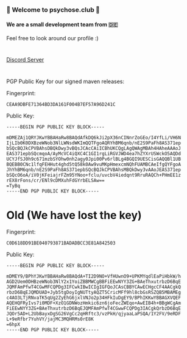 ### 💜 Welcome to psychose.club 💜
#### We are a small development team from 🇩🇪

Feel free to look around our profile :)
#
[Discord Server](https://discord.gg/CuexYTe4zx)
#
PGP Public Key for our signed maven releases:

Fingerprint:
```
CEAA9DBFE71364BD3DA161F004B7EF57A96D241C
```

Public Key:
```
-----BEGIN PGP PUBLIC KEY BLOCK-----

mDMEZAj1QRYJKwYBBAHaRw8BAQdAfkDQ6kJi2pX36nCINnrZoGEo/I4YfLi/VH6N
IjLIb0K0DXBzeWNob3NlLWNsdWKImQQTFgoAQRYhBM6qnb/nE2S9PaFh8AS371ep
bSQcBQJkCPVBAhsDBQkDwy3vBQsJCAcCAiICBhUKCQgLAgQWAgMBAh4HAheAAAoJ
EAS371epbSQcmqoA/AyMcVC4iQXC4C1GI1rgLiRGVJWD4ea7hZYXrUSWckO5AQDd
UCYJfSJ0h9c671mzbSYOhw0nh2agy0Jpi00Pv6rlBLg4BGQI9UESCisGAQQBl1UB
BQEBB0CNc1lfqFEHHut4ghd5tQ58k0Aw9vuMKpHmexcmNQhFUAMBCAeIfgQYFgoA
JhYhBM6qnb/nE2S9PaFh8AS371epbSQcBQJkCPVBAhsMBQkDwy3vAAoJEAS371ep
bSQcO6oA/iV0jKFeiajrFZm95YNoo+fclu/uvcbV4iedqnt9RruRAQCh+PHmEE1z
rEX8rFons/cr/ENl9cDMXuhFdGYrbELSAw==
=TyBq
-----END PGP PUBLIC KEY BLOCK-----
```

# Old (We have lost the key)

Fingerprint:
```
C0D618DD91BE040793871BADADBCC3E81A842503
```


Public Key:

```
-----BEGIN PGP PUBLIC KEY BLOCK-----

mDMEY9/BPhYJKwYBBAHaRw8BAQdA+TI2D9NO+VfHUwnO9+UPKMYqdlEaPiHbkW/h
AGD2Uem0DHBzeWNob3NlY2x1YoiZBBMWCgBBFiEEwNYY3ZG+BAeThxutrbzD6BqE
JQMFAmPfwT4CGwMFCQPDg3IFCwkIBwICIgIGFQoJCAsCBBYCAwECHgcCF4AACgkQ
rbzD6BqEJQMDUAD+Jyb5tgDoyIgNUTtyAQZT5CricMFf9hl8cbGsRSZQB5MBAMEg
c4AO3LTjRNvaTK5qUg2ZyEhG6jxlVNJo2p34HFkIuDgEY9/BPhIKKwYBBAGXVQEF
AQEHQFRyIvs7i0MDF+XzO1GDNWozHmkic6zn6joFecZWEqo+AwEIB4h+BBgWCgAm
FiEEwNYY3ZG+BAeThxutrbzD6BqEJQMFAmPfwT4CGwwFCQPDg3IACgkQrbzD6BqE
JQOr5AD+L2UbBayxDgSG26VgCc2qHRftc3/vzPkH/qjyaaLaPSQA/1Y2FV/9eRDF
L+9eRfbr7YuhVY/jajMC3MQHRMs0rE8K
=6hpX
-----END PGP PUBLIC KEY BLOCK-----
```
